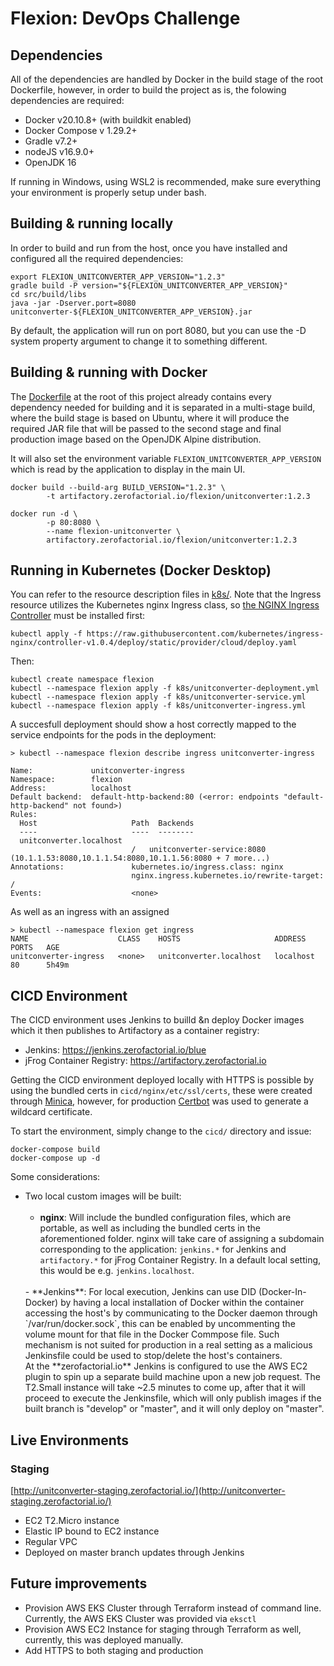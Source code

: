# Flexion: DevOps Challenge

## Dependencies

All of the dependencies are handled by Docker in the build stage of the root Dockerfile, however, in order to build 
the project as is, the folowing dependencies are required:

* Docker v20.10.8+ (with buildkit enabled)
* Docker Compose v 1.29.2+
* Gradle v7.2+
* nodeJS v16.9.0+
* OpenJDK 16

If running in Windows, using WSL2 is recommended, make sure everything your environment is properly setup under bash. 

## Building & running locally

In order to build and run from the host, once you have installed and configured all the required dependencies:

```shell
export FLEXION_UNITCONVERTER_APP_VERSION="1.2.3"
gradle build -P version="${FLEXION_UNITCONVERTER_APP_VERSION}"
cd src/build/libs
java -jar -Dserver.port=8080 unitconverter-${FLEXION_UNITCONVERTER_APP_VERSION}.jar
```

By default, the application will run on port 8080, but you can use the -D system property argument to change it 
to something different.

## Building & running with Docker

The [Dockerfile](Dockerfile) at the root of this project already contains every dependency needed for building 
and it is separated in a multi-stage build, where the build stage is based on Ubuntu, where it will produce the 
required JAR file that will be passed to the second stage and final production image based on the OpenJDK Alpine
distribution.

It will also set the environment variable `FLEXION_UNITCONVERTER_APP_VERSION` which is read by the application 
to display in the main UI.

```shell
docker build --build-arg BUILD_VERSION="1.2.3" \
        -t artifactory.zerofactorial.io/flexion/unitconverter:1.2.3
        
docker run -d \
        -p 80:8080 \
        --name flexion-unitconverter \
        artifactory.zerofactorial.io/flexion/unitconverter:1.2.3
```
## Running in Kubernetes (Docker Desktop)

You can refer to the resource description files in [k8s/](k8s/). Note that the Ingress resource utilizes the 
Kubernetes nginx Ingress class, so [the NGINX Ingress Controller](https://kubernetes.github.io/ingress-nginx/deploy/#docker-desktop) must be installed first:

```shell
kubectl apply -f https://raw.githubusercontent.com/kubernetes/ingress-nginx/controller-v1.0.4/deploy/static/provider/cloud/deploy.yaml
```
Then:

```shell
kubectl create namespace flexion
kubectl --namespace flexion apply -f k8s/unitconverter-deployment.yml
kubectl --namespace flexion apply -f k8s/unitconverter-service.yml
kubectl --namespace flexion apply -f k8s/unitconverter-ingress.yml
```
A succesfull deployment should show a host correctly mapped to the service endpoints for the pods in the deployment:

```shell
> kubectl --namespace flexion describe ingress unitconverter-ingress

Name:             unitconverter-ingress
Namespace:        flexion
Address:          localhost
Default backend:  default-http-backend:80 (<error: endpoints "default-http-backend" not found>)
Rules:
  Host                     Path  Backends
  ----                     ----  --------
  unitconverter.localhost
                           /   unitconverter-service:8080 (10.1.1.53:8080,10.1.1.54:8080,10.1.1.56:8080 + 7 more...)
Annotations:               kubernetes.io/ingress.class: nginx
                           nginx.ingress.kubernetes.io/rewrite-target: /
Events:                    <none>
```

As well as an ingress with an assigned

```shell
> kubectl --namespace flexion get ingress
NAME                    CLASS    HOSTS                     ADDRESS     PORTS   AGE
unitconverter-ingress   <none>   unitconverter.localhost   localhost   80      5h49m

```

## CICD Environment

The CICD environment uses Jenkins to builld &n deploy Docker images which it then publishes to Artifactory as a 
container registry:

* Jenkins: https://jenkins.zerofactorial.io/blue
* jFrog Container Registry: https://artifactory.zerofactorial.io

Getting the CICD environment deployed locally with HTTPS is possible by using the bundled certs in 
`cicd/nginx/etc/ssl/certs`, these were created through [Minica](https://github.com/jsha/minica), however, for production
[Certbot](https://certbot.eff.org/lets-encrypt/pip-nginx) was used to generate a wildcard certificate. 

To start the environment, simply change to the `cicd/` directory and issue:
```shell
docker-compose build 
docker-compose up -d
```

Some considerations:

* Two local custom images will be built:  
  <br>
  - **nginx**: Will include the bundled configuration files, which are portable, as well as including the bundled 
  certs in the aforementioned folder. nginx will take care of assigning a subdomain corresponding to the application: 
  `jenkins.*` for Jenkins and `artifactory.*` for jFrog Container Registry. In a default local setting, this would be e.g. 
  `jenkins.localhost`.  
  <br>
  - **Jenkins**: For local execution, Jenkins can use DID (Docker-In-Docker) by having a local installation
  of Docker within the container accessing the host's by communicating to the Docker daemon through `/var/run/docker.sock`, 
  this can be enabled by uncommenting the volume mount for that file in the Docker Commpose file. Such mechanism is not 
  suited for production in a real setting as a malicious Jenkinsfile could be used to stop/delete the host's containers.
  <br>  
  At the **zerofactorial.io** Jenkins is configured to use the AWS EC2 plugin to spin up a separate build machine upon 
  a new job request. The T2.Small instance will take ~2.5 minutes to come up, after that it will proceed to execute the 
  Jenkinsfile, which will only publish images if the built branch is "develop" or "master", and it will only deploy on
  "master".

## Live Environments

### Staging

[http://unitconverter-staging.zerofactorial.io/](http://unitconverter-staging.zerofactorial.io/)

* EC2 T2.Micro instance 
* Elastic IP bound to EC2 instance
* Regular VPC
* Deployed on master branch updates through Jenkins


## Future improvements

* Provision AWS EKS Cluster through Terraform instead of command line. Currently, the AWS EKS Cluster was provided via 
  `eksctl`
* Provision AWS EC2 Instance for staging through Terraform as well, currently, this was deployed manually.
* Add HTTPS to both staging and production